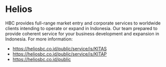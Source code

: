 # Helios

HBC provides full-range market entry and corporate services to worldwide clients intending to operate or expand in Indonesia. Our team prepared to provide coherent service for your business development and expansion in Indonesia.
For more information: 
* https://heliosbc.co.id/public/service/is/KITAS
* https://heliosbc.co.id/public/service/is/KITAP
* https://heliosbc.co.id/public
